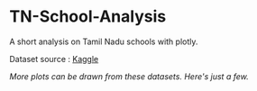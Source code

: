 # TN-School-Analysis
A short analysis on Tamil Nadu schools with plotly.

Dataset source : [Kaggle](https://www.kaggle.com/tecoholic/tamil-nadu-school-data-ssa)

*More plots can be drawn from these datasets. Here's just a few.*
